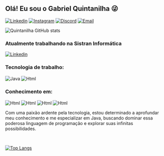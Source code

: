 ## Olá! Eu sou o Gabriel Quintanilha 😜

[![Linkedin](https://img.shields.io/badge/LinkedIn-0077B5?style=for-the-badge&logo=linkedin&logoColor=white)](https://www.linkedin.com/in/gabriel-quintanilha-997360185/)
[![Instagram](https://img.shields.io/badge/Instagram-E4405F?style=for-the-badge&logo=instagram&logoColor=white)](https://www.instagram.com/gabriel_quintanilha09/)
[![Discord](https://img.shields.io/badge/Discord-7289DA?style=for-the-badge&logo=discord&logoColor=white)](https://discord.gg/NgEWrt4B)
[![Email](https://img.shields.io/badge/Gmail-D14836?style=for-the-badge&logo=gmail&logoColor=white)](mailto:gabriel.hemendinger@gmail.com)

![Quintanilha GitHub stats](https://github-readme-stats.vercel.app/api?username=Quintanilha09&show_icons=true&theme=cobalt)

### Atualmente trabalhando na Sistran Informática
[![Linkedin](https://img.shields.io/badge/LinkedIn-0077B5?style=for-the-badge&logo=linkedin&logoColor=white)](https://www.linkedin.com/company/sistran/mycompany/)


### Tecnologia de trabalho:
<div style="display: inline-block">
    <img align="center" alt="Java" src="https://img.shields.io/badge/Java-ED8B00?style=for-the-badge&logo=openjdk&logoColor=white"/>
    <img align="center" alt="Html" src="https://img.shields.io/badge/Spring-6DB33F?style=for-the-badge&logo=spring&logoColor=white"/>
</div>

<br/>

### Conhecimento em:
<div style="display: inline-block">
    <img align="center" alt="Html" src="https://img.shields.io/badge/HTML5-E34F26?style=for-the-badge&logo=html5&logoColor=white"/>
    <img align="center" alt="Html" src="https://img.shields.io/badge/CSS-239120?&style=for-the-badge&logo=css3&logoColor=white"/>
    <img align="center" alt="Html" src="https://img.shields.io/badge/Python-3776AB?style=for-the-badge&logo=python&logoColor=white"/>
    <img align="center" alt="Html" src="https://img.shields.io/badge/JavaScript-F7DF1E?style=for-the-badge&logo=javascript&logoColor=black"/>
    
</div>

<br/>

<p>Com uma paixão ardente pela tecnologia, estou determinado a aprofundar meu conhecimento e me especializar em Java, buscando dominar essa poderosa linguagem de programação e explorar suas infinitas possibilidades.</p>

<br/>

[![Top Langs](https://github-readme-stats.vercel.app/api/top-langs/?username=Quintanilha09)](https://github.com/anuraghazra/github-readme-stats)










